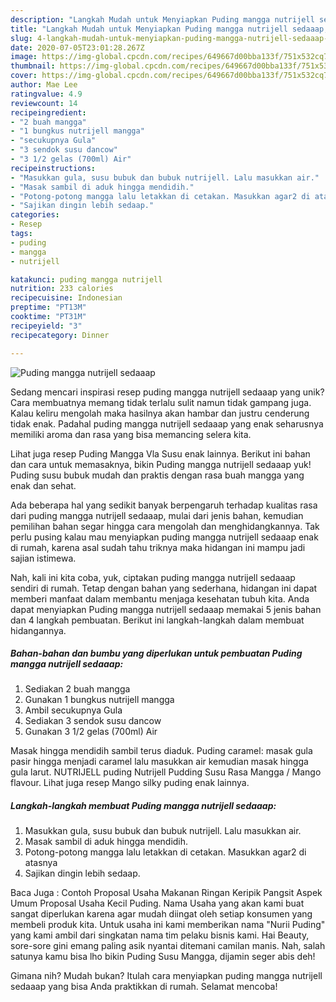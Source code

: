 ```yaml
---
description: "Langkah Mudah untuk Menyiapkan Puding mangga nutrijell sedaaap, Sempurna"
title: "Langkah Mudah untuk Menyiapkan Puding mangga nutrijell sedaaap, Sempurna"
slug: 4-langkah-mudah-untuk-menyiapkan-puding-mangga-nutrijell-sedaaap-sempurna
date: 2020-07-05T23:01:28.267Z
image: https://img-global.cpcdn.com/recipes/649667d00bba133f/751x532cq70/puding-mangga-nutrijell-sedaaap-foto-resep-utama.jpg
thumbnail: https://img-global.cpcdn.com/recipes/649667d00bba133f/751x532cq70/puding-mangga-nutrijell-sedaaap-foto-resep-utama.jpg
cover: https://img-global.cpcdn.com/recipes/649667d00bba133f/751x532cq70/puding-mangga-nutrijell-sedaaap-foto-resep-utama.jpg
author: Mae Lee
ratingvalue: 4.9
reviewcount: 14
recipeingredient:
- "2 buah mangga"
- "1 bungkus nutrijell mangga"
- "secukupnya Gula"
- "3 sendok susu dancow"
- "3 1/2 gelas (700ml) Air"
recipeinstructions:
- "Masukkan gula, susu bubuk dan bubuk nutrijell. Lalu masukkan air."
- "Masak sambil di aduk hingga mendidih."
- "Potong-potong mangga lalu letakkan di cetakan. Masukkan agar2 di atasnya"
- "Sajikan dingin lebih sedaap."
categories:
- Resep
tags:
- puding
- mangga
- nutrijell

katakunci: puding mangga nutrijell 
nutrition: 233 calories
recipecuisine: Indonesian
preptime: "PT13M"
cooktime: "PT31M"
recipeyield: "3"
recipecategory: Dinner

---
```



![Puding mangga nutrijell sedaaap](https://img-global.cpcdn.com/recipes/649667d00bba133f/751x532cq70/puding-mangga-nutrijell-sedaaap-foto-resep-utama.jpg)

Sedang mencari inspirasi resep puding mangga nutrijell sedaaap yang unik? Cara membuatnya memang tidak terlalu sulit namun tidak gampang juga. Kalau keliru mengolah maka hasilnya akan hambar dan justru cenderung tidak enak. Padahal puding mangga nutrijell sedaaap yang enak seharusnya memiliki aroma dan rasa yang bisa memancing selera kita.

Lihat juga resep Puding Mangga Vla Susu enak lainnya. Berikut ini bahan dan cara untuk memasaknya, bikin Puding mangga nutrijell sedaaap yuk! Puding susu bubuk mudah dan praktis dengan rasa buah mangga yang enak dan sehat.

Ada beberapa hal yang sedikit banyak berpengaruh terhadap kualitas rasa dari puding mangga nutrijell sedaaap, mulai dari jenis bahan, kemudian pemilihan bahan segar hingga cara mengolah dan menghidangkannya. Tak perlu pusing kalau mau menyiapkan puding mangga nutrijell sedaaap enak di rumah, karena asal sudah tahu triknya maka hidangan ini mampu jadi sajian istimewa.


Nah, kali ini kita coba, yuk, ciptakan puding mangga nutrijell sedaaap sendiri di rumah. Tetap dengan bahan yang sederhana, hidangan ini dapat memberi manfaat dalam membantu menjaga kesehatan tubuh kita. Anda dapat menyiapkan Puding mangga nutrijell sedaaap memakai 5 jenis bahan dan 4 langkah pembuatan. Berikut ini langkah-langkah dalam membuat hidangannya.

<!--inarticleads1-->

##### Bahan-bahan dan bumbu yang diperlukan untuk pembuatan Puding mangga nutrijell sedaaap:

1. Sediakan 2 buah mangga
1. Gunakan 1 bungkus nutrijell mangga
1. Ambil secukupnya Gula
1. Sediakan 3 sendok susu dancow
1. Gunakan 3 1/2 gelas (700ml) Air


Masak hingga mendidih sambil terus diaduk. Puding caramel: masak gula pasir hingga menjadi caramel lalu masukkan air kemudian masak hingga gula larut. NUTRIJELL puding Nutrijell Pudding Susu Rasa Mangga / Mango flavour. Lihat juga resep Mango silky puding enak lainnya. 

<!--inarticleads2-->

##### Langkah-langkah membuat Puding mangga nutrijell sedaaap:

1. Masukkan gula, susu bubuk dan bubuk nutrijell. Lalu masukkan air.
1. Masak sambil di aduk hingga mendidih.
1. Potong-potong mangga lalu letakkan di cetakan. Masukkan agar2 di atasnya
1. Sajikan dingin lebih sedaap.


Baca Juga : Contoh Proposal Usaha Makanan Ringan Keripik Pangsit Aspek Umum Proposal Usaha Kecil Puding. Nama Usaha yang akan kami buat sangat diperlukan karena agar mudah diingat oleh setiap konsumen yang membeli produk kita. Untuk usaha ini kami memberikan nama &#34;Nurii Puding&#34; yang kami ambil dari singkatan nama tim pelaku bisnis kami. Hai Beauty, sore-sore gini emang paling asik nyantai ditemani camilan manis. Nah, salah satunya kamu bisa lho bikin Puding Susu Mangga, dijamin seger abis deh! 

Gimana nih? Mudah bukan? Itulah cara menyiapkan puding mangga nutrijell sedaaap yang bisa Anda praktikkan di rumah. Selamat mencoba!
